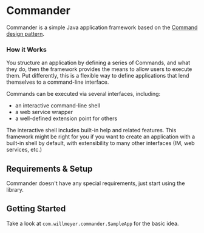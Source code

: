 # Commander

Commander is a simple Java application framework based on the [Command design pattern](http://en.wikipedia.org/wiki/Command_pattern).

### How it Works

You structure an application by defining a series of Commands, and what they do, then the framework provides the means
to allow users to execute them.  Put differently, this is a flexible way to define applications that
lend themselves to a command-line interface.

Commands can be executed via several interfaces, including:

- an interactive command-line shell
- a web service wrapper
- a well-defined extension point for others

The interactive shell includes built-in help and related features.  This framework might be right for you if you want to
create an application with a built-in shell by default, with extensibility to many other interfaces (IM, web services,
etc.)

## Requirements & Setup

Commander doesn't have any special requirements, just start using the library.

## Getting Started

Take a look at `com.willmeyer.commander.SampleApp` for the basic idea.




